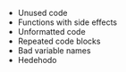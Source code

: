 * Unused code
* Functions with side effects
* Unformatted code
* Repeated code blocks
* Bad variable names
* Hedehodo
